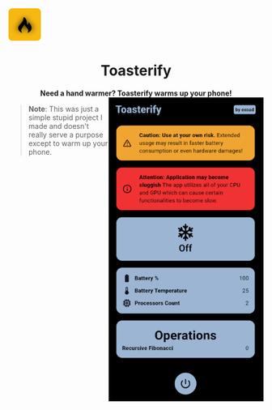 
<div>
<img src="./repo/icon1024.png" height="64" />
<h1 align="center">Toasterify</h1>

</div>

<div align="center">

<strong>
Need a hand warmer? Toasterify warms up your phone!
</strong>

<img src="./repo/screenshot.png" height=600 align="right"/>

</div>

> **Note**: This was just a simple stupid project I made and doesn't really serve a purpose except to warm up your phone.

